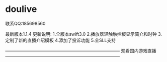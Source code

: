 # doulive

联系QQ:185698560

最新版本1.1.4
更新说明:
1.全版本swift3.0
2.播放器轻触触控板显示简介和时钟
3.定制了新的直播介绍模板
4.添加了投诉功能
5.全SLL支持

——————————————————————————
观看国内游戏直播 
——————————————————————————
